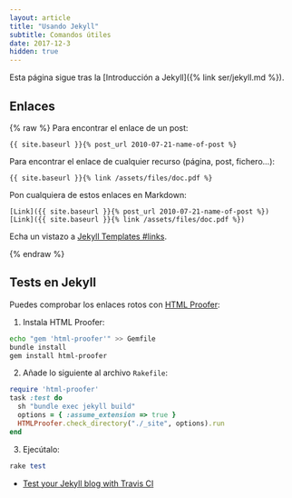```yaml
---
layout: article
title: "Usando Jekyll"
subtitle: Comandos útiles
date: 2017-12-3
hidden: true
---
```


Esta página sigue tras la [Introducción a Jekyll]({% link ser/jekyll.md %}).


## Enlaces
{% raw %}
Para encontrar el enlace de un post:

```jekyll
{{ site.baseurl }}{% post_url 2010-07-21-name-of-post %}
```

Para encontrar el enlace de cualquier recurso (página, post, fichero...):

```liquid
{{ site.baseurl }}{% link /assets/files/doc.pdf %}
```

Pon cualquiera de estos enlaces en Markdown:

```liquid
[Link]({{ site.baseurl }}{% post_url 2010-07-21-name-of-post %})
[Link]({{ site.baseurl }}{% link /assets/files/doc.pdf %})
```

Echa un vistazo a [Jekyll Templates #links](https://jekyllrb.com/docs/templates/#links).

{% endraw %}

## Tests en Jekyll

Puedes comprobar los enlaces rotos con [HTML Proofer](https://github.com/gjtorikian/html-proofer):

1. Instala HTML Proofer:
```bash
echo "gem 'html-proofer'" >> Gemfile
bundle install
gem install html-proofer
```
2. Añade lo siguiente al archivo `Rakefile`:
```ruby
require 'html-proofer'
task :test do
  sh "bundle exec jekyll build"
  options = { :assume_extension => true }
  HTMLProofer.check_directory("./_site", options).run
end
```
3. Ejecútalo:
```ruby
rake test
```



- [Test your Jekyll blog with Travis CI](https://www.jacobtomlinson.co.uk/jekyll/2015/02/18/test-you-jekyll-blog-with-travis-ci/)




